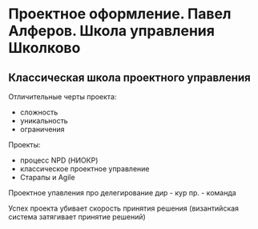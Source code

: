 # Проектное оформление. Павел Алферов. Школа управления Школково

## Классическая школа проектного управления

Отличительные черты проекта:
- сложность
- уникальность
- ограничения

Проекты:
- процесс NPD (НИОКР)
- классическое проектное управление
- Старапы и Agile

Проектное упавления про делегирование дир - кур пр. - команда

Успех проекта убивает скорость принятия решения (византийская система затягивает принятие решений)
